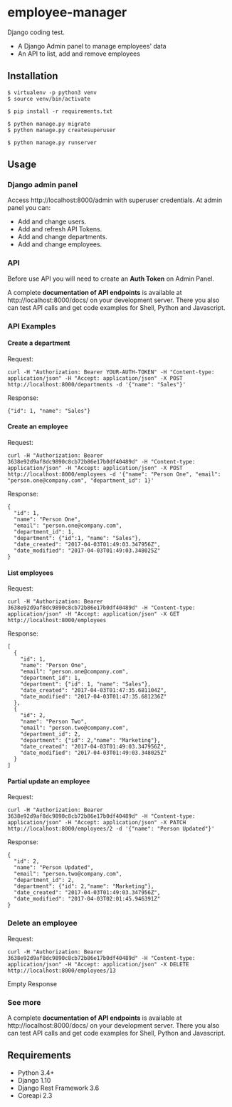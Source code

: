 # employee-manager

Django coding test.

* A Django Admin panel to manage employees' data
* An API to list, add and remove employees

## Installation

```
$ virtualenv -p python3 venv
$ source venv/bin/activate

$ pip install -r requirements.txt

$ python manage.py migrate
$ python manage.py createsuperuser

$ python manage.py runserver
```

## Usage

### Django admin panel

Access http://localhost:8000/admin with superuser credentials. At admin panel you can:

* Add and change users.
* Add and refresh API Tokens.
* Add and change departments.
* Add and change employees.

### API

Before use API you will need to create an **Auth Token** on Admin Panel.

A complete **documentation of API endpoints** is available at http://localhost:8000/docs/ on your development server. There you also can test API calls and get code examples for Shell, Python and Javascript.

### API Examples

#### Create a department

Request:

```
curl -H "Authorization: Bearer YOUR-AUTH-TOKEN" -H "Content-type: application/json" -H "Accept: application/json" -X POST http://localhost:8000/departments -d '{"name": "Sales"}'
```

Response:

```
{"id": 1, "name": "Sales"}
```

#### Create an employee

Request:

```
curl -H "Authorization: Bearer 3638e92d9af8dc9890c8cb72b86e17b0df40489d" -H "Content-type: application/json" -H "Accept: application/json" -X POST http://localhost:8000/employees -d '{"name": "Person One", "email": "person.one@company.com", "department_id": 1}'
```

Response:

```
{
  "id": 1,
  "name": "Person One",
  "email": "person.one@company.com",
  "department_id": 1,
  "department": {"id":1, "name": "Sales"},
  "date_created": "2017-04-03T01:49:03.347956Z",
  "date_modified": "2017-04-03T01:49:03.348025Z"
}
```

#### List employees

Request:

```
curl -H "Authorization: Bearer 3638e92d9af8dc9890c8cb72b86e17b0df40489d" -H "Content-type: application/json" -H "Accept: application/json" -X GET http://localhost:8000/employees
```

Response:

```
[
  {
    "id": 1,
    "name": "Person One",
    "email": "person.one@company.com",
    "department_id": 1,
    "department": {"id": 1, "name": "Sales"},
    "date_created": "2017-04-03T01:47:35.681104Z",
    "date_modified": "2017-04-03T01:47:35.681236Z"
  },
  {
    "id": 2,
    "name": "Person Two",
    "email": "person.two@company.com",
    "department_id": 2,
    "department": {"id": 2,"name": "Marketing"},
    "date_created": "2017-04-03T01:49:03.347956Z",
    "date_modified": "2017-04-03T01:49:03.348025Z"
  }
]
```

#### Partial update an employee

Request:

```
curl -H "Authorization: Bearer 3638e92d9af8dc9890c8cb72b86e17b0df40489d" -H "Content-type: application/json" -H "Accept: application/json" -X PATCH http://localhost:8000/employees/2 -d '{"name": "Person Updated"}'
```

Response:

```
{
  "id": 2,
  "name": "Person Updated",
  "email": "person.two@company.com",
  "department_id": 2,
  "department": {"id": 2,"name": "Marketing"},
  "date_created": "2017-04-03T01:49:03.347956Z",
  "date_modified": "2017-04-03T02:01:45.946391Z"
}
```

### Delete an employee

Request:

```
curl -H "Authorization: Bearer 3638e92d9af8dc9890c8cb72b86e17b0df40489d" -H "Content-type: application/json" -H "Accept: application/json" -X DELETE http://localhost:8000/employees/13
```

Empty Response

### See more

A complete **documentation of API endpoints** is available at http://localhost:8000/docs/ on your development server. There you also can test API calls and get code examples for Shell, Python and Javascript.

## Requirements

* Python 3.4+
* Django 1.10
* Django Rest Framework 3.6
* Coreapi 2.3
